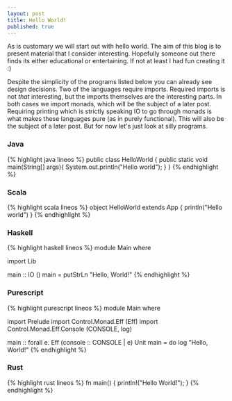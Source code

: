 ```yaml
---
layout: post
title: Hello World!
published: true
---
```

As is customary we will start out with hello world. The aim of this blog is to present material that I consider interesting. Hopefully someone out there finds its either educational or entertaining. If not at least I had fun creating it :)

Despite the simplicity of the programs listed below you can already see design decisions. Two of the languages require imports. Required imports is not _that_ interesting, but the imports themselves are the interesting parts. In both cases we import monads, which will be the subject of a later post. Requiring printing which is strictly speaking IO to go through monads is what makes these languages pure (as in purely functional). This will also be the subject of a later post. But for now let's just look at silly programs.

### Java

{% highlight java lineos %}
public class HelloWorld {
	public static void main(String[] args){
    	System.out.println("Hello world");
    }
}
{% endhighlight %}

### Scala

{% highlight scala lineos %}
object HelloWorld extends App {
	println("Hello world")
}
{% endhighlight %}

### Haskell

{% highlight haskell lineos %}
module Main where

import Lib

main :: IO ()
main = putStrLn "Hello, World!"
{% endhighlight %}

### Purescript

{% highlight purescript lineos %}
module Main where

import Prelude
import Control.Monad.Eff (Eff)
import Control.Monad.Eff.Console (CONSOLE, log)

main :: forall e. Eff (console :: CONSOLE | e) Unit
main = do
  log "Hello, World!"
{% endhighlight %}

### Rust

{% highlight rust lineos %}
fn main() {
    println!("Hello World!");
}
{% endhighlight %}
